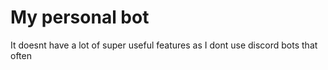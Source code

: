 # My personal bot
It doesnt have a lot of super useful features as I dont use discord bots that often
